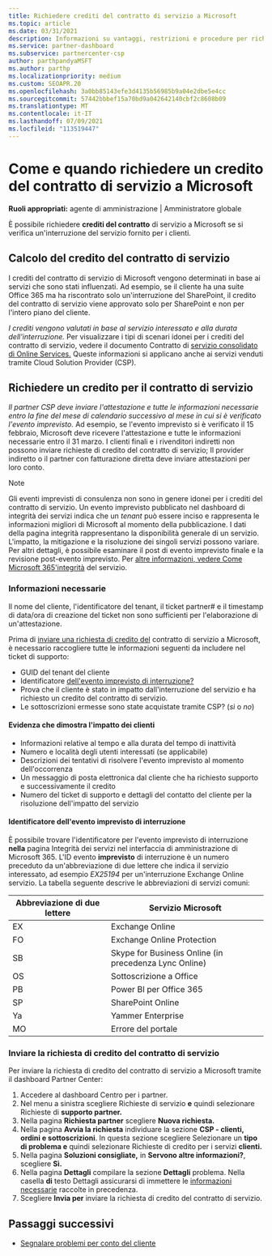 ```yaml
---
title: Richiedere crediti del contratto di servizio a Microsoft
ms.topic: article
ms.date: 03/31/2021
description: Informazioni su vantaggi, restrizioni e procedure per richiedere un credito del contratto di servizio a Microsoft in caso di interruzione del servizio da parte dei clienti.
ms.service: partner-dashboard
ms.subservice: partnercenter-csp
author: parthpandyaMSFT
ms.author: parthp
ms.localizationpriority: medium
ms.custom: SEOAPR.20
ms.openlocfilehash: 3a0bb85143efe3d4135b56985b9a04e2dbe5e4cc
ms.sourcegitcommit: 57442bbbef15a70bd9a042642140cbf2c8608b09
ms.translationtype: MT
ms.contentlocale: it-IT
ms.lasthandoff: 07/09/2021
ms.locfileid: "113519447"
---
```

# <a name="how-and-when-to-request-a-service-level-agreement-sla-credit-from-microsoft"></a>Come e quando richiedere un credito del contratto di servizio a Microsoft

**Ruoli appropriati:** agente di amministrazione | Amministratore globale

È possibile richiedere **crediti del contratto** di servizio a Microsoft se si verifica un'interruzione del servizio fornito per i clienti.

## <a name="sla-credit-calculation"></a>Calcolo del credito del contratto di servizio

I crediti del contratto di servizio di Microsoft vengono determinati in base ai servizi che sono stati influenzati. Ad esempio, se il cliente ha una suite Office 365 ma ha riscontrato solo un'interruzione del SharePoint, il credito del contratto di servizio viene approvato solo per SharePoint e non per l'intero piano del cliente.

*I crediti vengono valutati in base al servizio interessato e alla durata dell'interruzione.* Per visualizzare i tipi di scenari idonei per i crediti del contratto di servizio, vedere il documento Contratto di [servizio consolidato di Online Services.](http://www.microsoftvolumelicensing.com/DocumentSearch.aspx?Mode=3&DocumentTypeId=37) Queste informazioni si applicano anche ai servizi venduti tramite Cloud Solution Provider (CSP).


## <a name="request-an-sla-credit"></a>Richiedere un credito per il contratto di servizio

*Il partner CSP deve inviare l'attestazione e tutte le informazioni necessarie entro la fine del mese di calendario successivo al mese in cui si è verificato l'evento imprevisto.* Ad esempio, se l'evento imprevisto si è verificato il 15 febbraio, Microsoft deve ricevere l'attestazione e tutte le informazioni necessarie entro il 31 marzo. I clienti finali e i rivenditori indiretti non possono inviare richieste di credito del contratto di servizio; Il provider indiretto o il partner con fatturazione diretta deve inviare attestazioni per loro conto.

> [!NOTE]
> Gli eventi imprevisti di consulenza non sono in genere idonei per i crediti del contratto di servizio. Un evento imprevisto pubblicato nel dashboard di integrità dei servizi indica che un *tenant* può essere inciso e rappresenta le informazioni migliori di Microsoft al momento della pubblicazione. I dati della pagina integrità rappresentano la disponibilità generale di un servizio. L'impatto, la mitigazione e la risoluzione dei singoli servizi possono variare. Per altri dettagli, è possibile esaminare il post di evento imprevisto finale e la revisione post-evento imprevisto. Per [altre informazioni, vedere Come Microsoft 365'integrità](/microsoft-365/enterprise/view-service-health#incidents-and-advisories) del servizio.

### <a name="required-information"></a>Informazioni necessarie

Il nome del cliente, l'identificatore del tenant, il ticket partner# e il timestamp di data/ora di creazione del ticket non sono sufficienti per l'elaborazione di un'attestazione.

Prima di [inviare una richiesta di credito del](#submit-sla-credit-request) contratto di servizio a Microsoft, è necessario raccogliere tutte le informazioni seguenti da includere nel ticket di supporto: 

- GUID del tenant del cliente
- Identificatore [dell'evento imprevisto di interruzione?](#outage-incident-identifier)
- Prova che il cliente è stato in impatto dall'interruzione del servizio e ha richiesto un credito del contratto di servizio.
- Le sottoscrizioni ermesse sono state acquistate tramite CSP? (*sì* o *no*)

#### <a name="evidence-that-proves-customer-impact"></a>Evidenza che dimostra l'impatto dei clienti

- Informazioni relative al tempo e alla durata del tempo di inattività
- Numero e località degli utenti interessati (se applicabile)
- Descrizioni dei tentativi di risolvere l'evento imprevisto al momento dell'occorrenza
- Un messaggio di posta elettronica dal cliente che ha richiesto supporto e successivamente il credito
- Numero del ticket di supporto e dettagli del contatto del cliente per la risoluzione dell'impatto del servizio


#### <a name="outage-incident-identifier"></a>Identificatore dell'evento imprevisto di interruzione

È possibile trovare l'identificatore per l'evento imprevisto di interruzione **nella** pagina Integrità dei servizi nel interfaccia di amministrazione di Microsoft 365. L'ID evento **imprevisto** di interruzione è un numero preceduto da un'abbreviazione di due lettere che indica il servizio interessato, ad esempio *EX25194* per un'interruzione Exchange Online servizio. La tabella seguente descrive le abbreviazioni di servizi comuni:

| Abbreviazione di due lettere | Servizio Microsoft |
| ----------------------- | ----------------- |
| EX | Exchange Online |
| FO | Exchange Online Protection |
| SB | Skype for Business Online (in precedenza Lync Online) |
| OS | Sottoscrizione a Office |
| PB | Power BI per Office 365 |
| SP | SharePoint Online |
| Ya | Yammer Enterprise |
| MO | Errore del portale |

### <a name="submit-sla-credit-request"></a>Inviare la richiesta di credito del contratto di servizio

Per inviare la richiesta di credito del contratto di servizio a Microsoft tramite il dashboard Partner Center:

1. Accedere al dashboard Centro per i partner.
2. Nel menu a sinistra scegliere Richieste di servizio **e** quindi selezionare Richieste di **supporto partner.**
3. Nella pagina **Richiesta partner** scegliere **Nuova richiesta.**
4. Nella pagina **Avvia la richiesta** individuare la sezione **CSP - clienti, ordini e sottoscrizioni**. In questa sezione scegliere Selezionare un **tipo di problema e** quindi selezionare Richieste di credito per i servizi **clienti.**
5. Nella pagina **Soluzioni consigliate,** in **Servono altre informazioni?**, scegliere **Sì.**
6. Nella pagina **Dettagli** compilare la sezione **Dettagli** problema. Nella casella **di** testo Dettagli assicurarsi di immettere le [informazioni necessarie](#required-information) raccolte in precedenza.
7. Scegliere **Invia per** inviare la richiesta di credito del contratto di servizio.

## <a name="next-steps"></a>Passaggi successivi

- [Segnalare problemi per conto del cliente](report-problems-on-behalf-of-a-customer.md)
